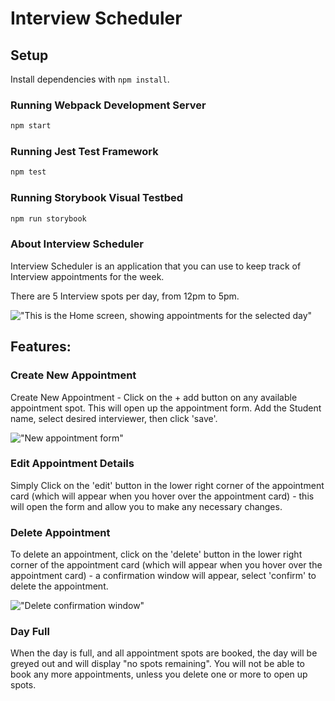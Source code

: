 # Interview Scheduler

## Setup

Install dependencies with `npm install`.

### Running Webpack Development Server

```sh
npm start
```

### Running Jest Test Framework

```sh
npm test
```

### Running Storybook Visual Testbed

```sh
npm run storybook
```

### About Interview Scheduler

Interview Scheduler is an application that you can use to keep track of Interview appointments for the week.

There are 5 Interview spots per day, from 12pm to 5pm.

!["This is the Home screen, showing appointments for the selected day"](url)

## Features:

### Create New Appointment

Create New Appointment - Click on the + add button on any available appointment spot.
This will open up the appointment form. Add the Student name, select desired interviewer, then click 'save'.

!["New appointment form"](url)

### Edit Appointment Details

Simply Click on the 'edit' button in the lower right corner of the appointment card (which will appear when you hover over the appointment card) - this will open the form and allow you to make any necessary changes.

### Delete Appointment

To delete an appointment, click on the 'delete' button in the lower right corner of the appointment card (which will appear when you hover over the appointment card) - a confirmation window will appear, select 'confirm' to delete the appointment.

!["Delete confirmation window"](url)

### Day Full

When the day is full, and all appointment spots are booked, the day will be greyed out and will display "no spots remaining". You will not be able to book any more appointments, unless you delete one or more to open up spots.



